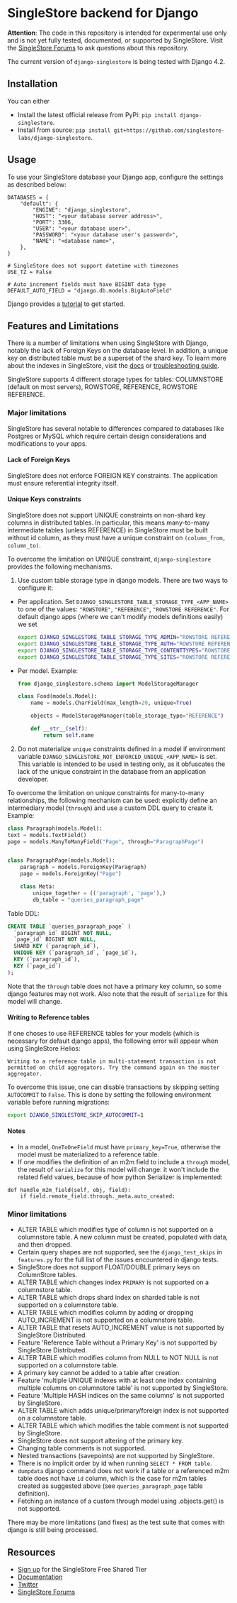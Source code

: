 # SingleStore backend for Django

**Attention**: The code in this repository is intended for experimental use only and is not yet fully tested, documented, or supported by SingleStore. Visit the [SingleStore Forums](https://www.singlestore.com/forum/) to ask questions about this repository.

The current version of `django-singlestore` is being tested with Django 4.2.

## Installation

You can either
- Install the latest official release from PyPi: `pip install django-singlestore`.
- Install from source: `pip install git+https://github.com/singlestore-labs/django-singlestore`.

## Usage

To use your SingleStore database your Django app, configure the settings as described below:

```
DATABASES = {
    "default": {
        "ENGINE": "django_singlestore",
        "HOST": "<your database server address>",
        "PORT": 3306,
        "USER": "<your database user>",
        "PASSWORD": "<your database user's password>",
        "NAME": "<database name>",
    },
}

# SingleStore does not support datetime with timezones
USE_TZ = False

# Auto increment fields must have BIGINT data type
DEFAULT_AUTO_FIELD = "django.db.models.BigAutoField"
```

Django provides a [tutorial](https://docs.djangoproject.com/en/dev/intro/tutorial01/) to get started.

## Features and Limitations

There is a number of limitations when using SingleStore with Django, notably the lack of Foreign Keys on the database level. In addition, a unique key on distributed table must be a superset of the shard key. To learn more about the indexes in SingleStore, visit the [docs](https://docs.singlestore.com/cloud/create-a-database/understanding-keys-and-indexes-in-singlestore/) or [troubleshooting guide](https://docs.singlestore.com/cloud/reference/troubleshooting-reference/query-errors/why-do-i-get-errors-about-unique-keys/).

SingleStore supports 4 different storage types for tables: COLUMNSTORE (default on most servers), ROWSTORE, REFERENCE, ROWSTORE REFERENCE.

### Major limitations
SingleStore has several notable to differences compared to databases like Postgres or MySQL which require certain design considerations and modifications to your apps.

#### Lack of Foreign Keys
SingleStore does not enforce FOREIGN KEY constraints. The application must ensure referential integrity itself.

#### Unique Keys constraints
SingleStore does not support UNIQUE constraints on non-shard key columns in distributed tables. In particular, this means many-to-many intermediate tables (unless REFERENCE) in SingleStore must be built without id column, as they must have a unique constraint on `(column_from, column_to)`.

To overcome the limitation on UNIQUE constraint, `django-singlestore` provides the following mechanisms.
1. Use custom table storage type in django models. There are two ways to configure it:
- Per application. Set `DJANGO_SINGLESTORE_TABLE_STORAGE_TYPE_<APP_NAME>` to one of the values: `"ROWSTORE"`, `"REFERENCE"`, `"ROWSTORE REFERENCE"`. For default django apps (where we can't modify models definitions easily) we set
    ```bash
    export DJANGO_SINGLESTORE_TABLE_STORAGE_TYPE_ADMIN="ROWSTORE REFERENCE"
    export DJANGO_SINGLESTORE_TABLE_STORAGE_TYPE_AUTH="ROWSTORE REFERENCE"
    export DJANGO_SINGLESTORE_TABLE_STORAGE_TYPE_CONTENTTYPES="ROWSTORE REFERENCE"
    export DJANGO_SINGLESTORE_TABLE_STORAGE_TYPE_SITES="ROWSTORE REFERENCE"
    ```
- Per model. Example:
    ```python
    from django_singlestore.schema import ModelStorageManager

    class Food(models.Model):
        name = models.CharField(max_length=20, unique=True)

        objects = ModelStorageManager(table_storage_type="REFERENCE")

        def __str__(self):
            return self.name
    ```
2. Do not materialize `unique` constraints defined in a model if environment variable `DJANGO_SINGLESTORE_NOT_ENFORCED_UNIQUE_<APP_NAME>` is set. This variable is intended to be used in testing only, as it obfuscates the lack of the unique constraint in the database from an application developer.

To overcome the limitation on unique constraints for many-to-many relationships, the following mechanism can be used: explicitly define an intermediary model (`through`) and use a custom DDL query to create it. Example:
```python
class Paragraph(models.Model):
text = models.TextField()
page = models.ManyToManyField("Page", through="ParagraphPage")


class ParagraphPage(models.Model):
    paragraph = models.ForeignKey(Paragraph)
    page = models.ForeignKey("Page")

    class Meta:
        unique_together = (('paragraph', 'page'),)
        db_table = "queries_paragraph_page"
```

Table DDL:
```sql
CREATE TABLE `queries_paragraph_page` (
  `paragraph_id` BIGINT NOT NULL,
  `page_id` BIGINT NOT NULL,
  SHARD KEY (`paragraph_id`),
  UNIQUE KEY (`paragraph_id`, `page_id`),
  KEY (`paragraph_id`),
  KEY (`page_id`)
);
```
Note that the `through` table does not have a primary key column, so some django features may not work. Also note that the result of `serialize` for this model will change.

#### Writing to Reference tables
If one choses to use REFERENCE tables for your models (which is necessary for default django apps), the following error will appear when using SingleStore Helios:

```Writing to a reference table in multi-statement transaction is not permitted on child aggregators. Try the command again on the master aggregator.```

To overcome this issue, one can disable transactions by skipping setting `AUTOCOMMIT` to `False`. This is done by setting the following environment variable before running migrations:

```bash
export DJANGO_SINGLESTORE_SKIP_AUTOCOMMIT=1
```



#### Notes
- In a model, `OneToOneField` must have `primary_key=True`, otherwise the model must be materialized to a reference table.
- If one modifies the definition of an m2m field to include a `through` model, the result of `serialize` for this model will change: it won't include the related field values, because of how python Serializer is implemented:
```
def handle_m2m_field(self, obj, field):
    if field.remote_field.through._meta.auto_created:
```

### Minor limitations
- ALTER TABLE which modifies type of column is not supported on a columnstore table. A new column must be created, populated with data, and then dropped.
- Certain query shapes are not supported, see the `django_test_skips` in `features.py` for the full list of the issues encountered in django tests.
- SingleStore does not support FLOAT/DOUBLE primary keys on ColumnStore tables.
- ALTER TABLE which changes index `PRIMARY` is not supported on a columnstore table.
- ALTER TABLE which drops shard index on sharded table is not supported on a columnstore table.
- ALTER TABLE which modifies column by adding or dropping AUTO_INCREMENT is not supported on a columnstore table.
- ALTER TABLE that resets AUTO_INCREMENT value is not supported by SingleStore Distributed.
- Feature 'Reference Table without a Primary Key' is not supported by SingleStore Distributed.
- ALTER TABLE which modifies column from NULL to NOT NULL is not supported on a columnstore table.
- A primary key cannot be added to a table after creation.
- Feature 'multiple UNIQUE indexes with at least one index containing multiple columns on columnstore table' is not supported by SingleStore.
- Feature 'Multiple HASH indices on the same columns' is not supported by SingleStore.
- ALTER TABLE which adds unique/primary/foreign index is not supported on a columnstore table.
- ALTER TABLE which which modifies the table comment is not supported by SingleStore.
- SingleStore does not support altering of the primary key.
- Changing table comments is not supported.
- Nested transactions (savepoints) are not supported by SingleStore.
- There is no implicit order by id when running `SELECT * FROM table`.
- `dumpdata` django command does not work if a table or a referenced m2m table does not have `id` column, which is the case for m2m tables created as suggested above (see `queries_paragraph_page` table definition).
- Fetching an instance of a custom through model using .objects.get() is not supported.

There may be more limitations (and fixes) as the test suite that comes with django is still being processed.

## Resources

* [Sign up](https://www.singlestore.com/cloud-trial/) for the SingleStore Free Shared Tier
* [Documentation](https://docs.singlestore.com)
* [Twitter](https://twitter.com/SingleStoreDevs)
* [SingleStore Forums](https://www.singlestore.com/forum)
